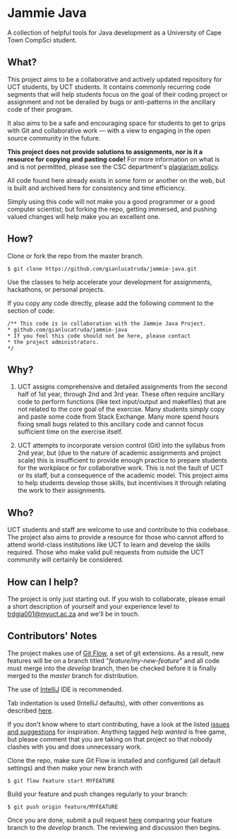# Jammie Java

A collection of helpful tools for Java development as a University of Cape Town CompSci student.

## What?

This project aims to be a collaborative and actively updated repository for UCT students, by UCT students. It contains commonly recurring code segments that will help students focus on the goal of their coding project or assignment and not be derailed by bugs or anti-patterns in the ancillary code of their program.

It also aims to be a safe and encouraging space for students to get to grips with Git and collaborative work — with a view to engaging in the open source community in the future.

<b>This project does not provide solutions to assignments, nor is it a resource for copying and pasting code!</b>
For more information on what is and is not permitted, please see the CSC department's [plagiarism policy](https://github.com/gianlucatruda/jammie-java/blob/master/csc-plagiarism-policy.pdf).

All code found here already exists in some form or another on the web, but is built and archived here for consistency and time efficiency.

Simply using this code will not make you a good programmer or a good computer scientist; but forking the repo, getting immersed, and pushing valued changes will help make you an excellent one.

## How?

Clone or fork the repo from the master branch.
```
$ git clone https://github.com/gianlucatruda/jammie-java.git
```

Use the classes to help accelerate your development for assignments, hackathons, or personal projects.

If you copy any code directly, please add the following comment to the section of code:
```
/** This code is in collaboration with the Jammie Java Project.
* github.com/gianlucatruda/jammie-java
* If you feel this code should not be here, please contact
* the project administrators.
*/
```

## Why?

1. UCT assigns comprehensive and detailed assignments from the second half of 1st year, through 2nd and 3rd year. These often require ancillary code to perform functions (like text input/output and makefiles) that are not related to the core goal of the exercise. Many students simply copy and paste some code from Stack Exchange. Many more spend hours fixing small bugs related to this ancillary code and cannot focus sufficient time on the exercise itself.

2. UCT attempts to incorporate version control (Git) into the syllabus from 2nd year, but (due to the nature of academic assignments and project scale) this is insufficient to provide enough practice to prepare students for the workplace or for collaborative work. This is not the fault of UCT or its staff, but a consequence of the academic model. This project aims to help students develop those skills, but incentivises it through relating the work to their assignments.

## Who?

UCT students and staff are welcome to use and contribute to this codebase. The project also aims to provide a resource for those who cannot afford to attend world-class institutions like UCT to learn and develop the skills required. Those who make valid pull requests from outside the UCT community will certainly be considered.

## How can I help?

The project is only just starting out. If you wish to collaborate, please email a short description of yourself and your experience level to trdgia001@myuct.ac.za and we'll be in touch.

## Contributors' Notes

The project makes use of [Git Flow](http://danielkummer.github.io/git-flow-cheatsheet/), a set of git extensions.
As a result, new features will be on a branch titled "<i>feature/my-new-feature</i>" and all code must merge into the <i>develop</i> branch, then be checked before it is finally merged to the <i>master</i> branch for distribution.

The use of [IntelliJ](https://www.jetbrains.com/idea/) IDE is recommended.

Tab indentation is used (IntelliJ defaults), with other conventions as described [here](http://www.oracle.com/technetwork/java/javase/documentation/codeconventions-136091.html).

If you don't know where to start contributing, have a look at the listed [issues and suggestions](https://github.com/gianlucatruda/jammie-java/issues) for inspiration. Anything tagged <i>help wanted</i> is free game, but please comment that you are taking on that project so that nobody clashes with you and does unnecessary work.

Clone the repo, make sure Git Flow is installed and configured (all default settings) and then make your new branch with
```
$ git flow feature start MYFEATURE
```

Build your feature and push changes regularly to your branch:
```
$ git push origin feature/MYFEATURE
```

Once you are done, submit a pull request [here](https://github.com/gianlucatruda/jammie-java/pulls) comparing your feature branch to the <i>develop</i> branch. The reviewing and discussion then begins.
